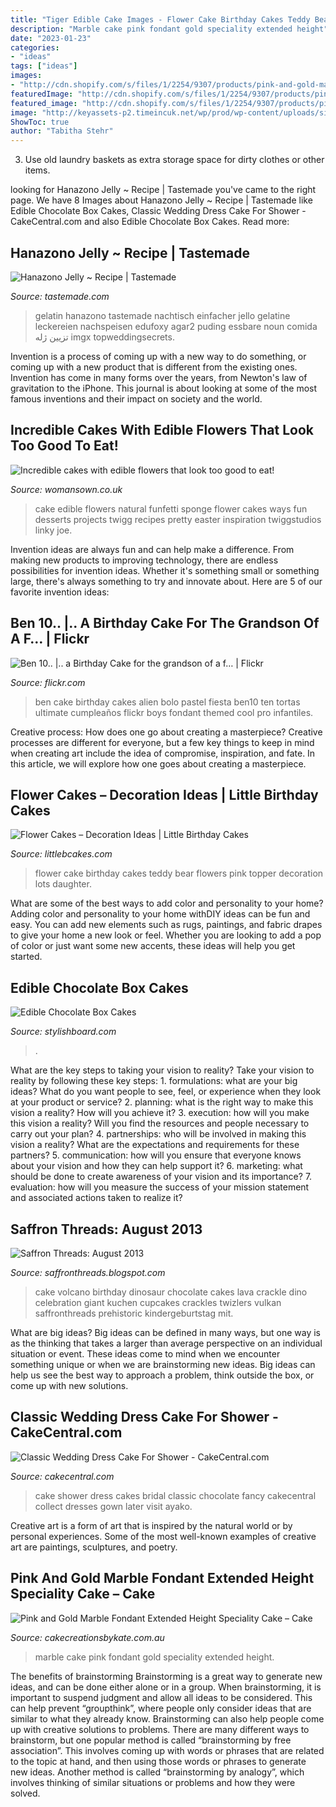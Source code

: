 ```yaml
---
title: "Tiger Edible Cake Images - Flower Cake Birthday Cakes Teddy Bear Flowers Pink Topper Decoration Lots Daughter"
description: "Marble cake pink fondant gold speciality extended height"
date: "2023-01-23"
categories:
- "ideas"
tags: ["ideas"]
images:
- "http://cdn.shopify.com/s/files/1/2254/9307/products/pink-and-gold-marble-fondant-extended-height-speciality-cake-7-inch-extended-height-23-serves-none-cake-creations-by-kate-specialitycakes-6229456027761_1024x1024.jpg?v=1557115744"
featuredImage: "http://cdn.shopify.com/s/files/1/2254/9307/products/pink-and-gold-marble-fondant-extended-height-speciality-cake-7-inch-extended-height-23-serves-none-cake-creations-by-kate-specialitycakes-6229456027761_1024x1024.jpg?v=1557115744"
featured_image: "http://cdn.shopify.com/s/files/1/2254/9307/products/pink-and-gold-marble-fondant-extended-height-speciality-cake-7-inch-extended-height-23-serves-none-cake-creations-by-kate-specialitycakes-6229456027761_1024x1024.jpg?v=1557115744"
image: "http://keyassets-p2.timeincuk.net/wp/prod/wp-content/uploads/sites/32/2016/04/edible-flowers-featured-image.jpg"
ShowToc: true
author: "Tabitha Stehr"
---
```



3. Use old laundry baskets as extra storage space for dirty clothes or other items.

	

		
looking for Hanazono Jelly ~ Recipe | Tastemade you've came to the right page. We have 8 Images about Hanazono Jelly ~ Recipe | Tastemade like Edible Chocolate Box Cakes, Classic Wedding Dress Cake For Shower - CakeCentral.com and also Edible Chocolate Box Cakes. Read more:
		
    
## Hanazono Jelly ~ Recipe | Tastemade

<img loading=lazy src="http://truffle-assets.imgix.net/pxqrocxwsjcc_1Mm0jhovyUYA6wm8OKuKAo_vlcsnap-2016-02-10-10h06m39s906.png?w=500&amp;fl=progressive&amp;auto=format,compress&amp;cs=tinysrgb&amp;dpr=1" onerror="this.onerror=null;this.src='https://tse2.mm.bing.net/th?id=OIP._NXSekcWwHU9o01yMC2tpwHaHa&amp;pid=15.1';" alt="Hanazono Jelly ~ Recipe | Tastemade">

_Source: tastemade.com_

>gelatin hanazono tastemade nachtisch einfacher jello gelatine leckereien nachspeisen edufoxy agar2 puding essbare noun comida تزیین ژله imgx topweddingsecrets. 

	

Invention is a process of coming up with a new way to do something, or coming up with a new product that is different from the existing ones. Invention has come in many forms over the years, from Newton's law of gravitation to the iPhone. This journal is about looking at some of the most famous inventions and their impact on society and the world.

    
## Incredible Cakes With Edible Flowers That Look Too Good To Eat!

<img loading=lazy src="http://keyassets-p2.timeincuk.net/wp/prod/wp-content/uploads/sites/32/2016/04/edible-flowers-featured-image.jpg" onerror="this.onerror=null;this.src='https://tse4.mm.bing.net/th?id=OIP.qPnD6dCfslNvYWG69zgwigHaLH&amp;pid=15.1';" alt="Incredible cakes with edible flowers that look too good to eat!">

_Source: womansown.co.uk_

>cake edible flowers natural funfetti sponge flower cakes ways fun desserts projects twigg recipes pretty easter inspiration twiggstudios linky joe. 

	

Invention ideas are always fun and can help make a difference. From making new products to improving technology, there are endless possibilities for invention ideas. Whether it's something small or something large, there's always something to try and innovate about. Here are 5 of our favorite invention ideas:

    
## Ben 10.. |.. A Birthday Cake For The Grandson Of A F… | Flickr

<img loading=lazy src="https://live.staticflickr.com/6164/6150128824_78cb2b024b_b.jpg" onerror="this.onerror=null;this.src='https://tse2.mm.bing.net/th?id=OIP.ypM21ix94KdRVdSsMscy5AHaJ4&amp;pid=15.1';" alt="Ben 10.. |.. a Birthday Cake for the grandson of a f… | Flickr">

_Source: flickr.com_

>ben cake birthday cakes alien bolo pastel fiesta ben10 ten tortas ultimate cumpleaños flickr boys fondant themed cool pro infantiles. 

	

Creative process: How does one go about creating a masterpiece?
Creative processes are different for everyone, but a few key things to keep in mind when creating art include the idea of compromise, inspiration, and fate. In this article, we will explore how one goes about creating a masterpiece.

    
## Flower Cakes – Decoration Ideas | Little Birthday Cakes

<img loading=lazy src="http://www.littlebcakes.com/wp-content/uploads/2013/08/Birthday-Flower-Cakes.jpg" onerror="this.onerror=null;this.src='https://tse3.mm.bing.net/th?id=OIP.InkFT6LlWaywesHkTWSmagHaJK&amp;pid=15.1';" alt="Flower Cakes – Decoration Ideas | Little Birthday Cakes">

_Source: littlebcakes.com_

>flower cake birthday cakes teddy bear flowers pink topper decoration lots daughter. 

	

What are some of the best ways to add color and personality to your home?
Adding color and personality to your home withDIY ideas can be fun and easy. You can add new elements such as rugs, paintings, and fabric drapes to give your home a new look or feel. Whether you are looking to add a pop of color or just want some new accents, these ideas will help you get started.

    
## Edible Chocolate Box Cakes

<img loading=lazy src="https://www.stylishboard.com/wp-content/uploads/2014/07/228.jpg" onerror="this.onerror=null;this.src='https://tse1.mm.bing.net/th?id=OIP.OEos62LSjBJlm3VvNrD7YAHaG9&amp;pid=15.1';" alt="Edible Chocolate Box Cakes">

_Source: stylishboard.com_

>. 

	

What are the key steps to taking your vision to reality?
Take your vision to reality by following these key steps: 1. formulations: what are your big ideas? What do you want people to see, feel, or experience when they look at your product or service? 2. planning: what is the right way to make this vision a reality? How will you achieve it? 3. execution: how will you make this vision a reality? Will you find the resources and people necessary to carry out your plan? 4. partnerships: who will be involved in making this vision a reality? What are the expectations and requirements for these partners? 5. communication: how will you ensure that everyone knows about your vision and how they can help support it? 6. marketing: what should be done to create awareness of your vision and its importance? 7. evaluation: how will you measure the success of your mission statement and associated actions taken to realize it?

    
## Saffron Threads: August 2013

<img loading=lazy src="http://3.bp.blogspot.com/-fXS-LJSxWlg/UgdoX7Ql3oI/AAAAAAAAD3A/C_7k9_0AXbI/s1600/chocolate+crackle+volcano+cake+dinosaur.JPG" onerror="this.onerror=null;this.src='https://tse4.mm.bing.net/th?id=OIP.W1vwR1DLaDQZH5s8O9m4JAHaJ4&amp;pid=15.1';" alt="Saffron Threads: August 2013">

_Source: saffronthreads.blogspot.com_

>cake volcano birthday dinosaur chocolate cakes lava crackle dino celebration giant kuchen cupcakes crackles twizlers vulkan saffronthreads prehistoric kindergeburtstag mit. 

	

What are big ideas?
Big ideas can be defined in many ways, but one way is as the thinking that takes a larger than average perspective on an individual situation or event. These ideas come to mind when we encounter something unique or when we are brainstorming new ideas. Big ideas can help us see the best way to approach a problem, think outside the box, or come up with new solutions.

    
## Classic Wedding Dress Cake For Shower - CakeCentral.com

<img loading=lazy src="https://cdn001.cakecentral.com/gallery/2015/03/900_46010SAcz_classic-wedding-dress-cake-for-shower.jpg" onerror="this.onerror=null;this.src='https://tse1.mm.bing.net/th?id=OIP.kmEl2tw0qw30Z3uQ13CziQHaNK&amp;pid=15.1';" alt="Classic Wedding Dress Cake For Shower - CakeCentral.com">

_Source: cakecentral.com_

>cake shower dress cakes bridal classic chocolate fancy cakecentral collect dresses gown later visit ayako. 

	

Creative art is a form of art that is inspired by the natural world or by personal experiences. Some of the most well-known examples of creative art are paintings, sculptures, and poetry.

    
## Pink And Gold Marble Fondant Extended Height Speciality Cake – Cake

<img loading=lazy src="http://cdn.shopify.com/s/files/1/2254/9307/products/pink-and-gold-marble-fondant-extended-height-speciality-cake-7-inch-extended-height-23-serves-none-cake-creations-by-kate-specialitycakes-6229456027761_1024x1024.jpg?v=1557115744" onerror="this.onerror=null;this.src='https://tse4.mm.bing.net/th?id=OIP.p1bm2zx0s4OgUZoO6tqagwHaJ8&amp;pid=15.1';" alt="Pink and Gold Marble Fondant Extended Height Speciality Cake – Cake">

_Source: cakecreationsbykate.com.au_

>marble cake pink fondant gold speciality extended height. 

	

The benefits of brainstorming
Brainstorming is a great way to generate new ideas, and can be done either alone or in a group. When brainstorming, it is important to suspend judgment and allow all ideas to be considered. This can help prevent “groupthink”, where people only consider ideas that are similar to what they already know. Brainstorming can also help people come up with creative solutions to problems.
There are many different ways to brainstorm, but one popular method is called “brainstorming by free association”. This involves coming up with words or phrases that are related to the topic at hand, and then using those words or phrases to generate new ideas. Another method is called “brainstorming by analogy”, which involves thinking of similar situations or problems and how they were solved.

